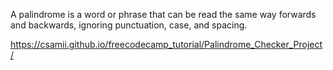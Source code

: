 A palindrome is a word or phrase that can be read the same way forwards and backwards, ignoring punctuation, case, and spacing.







https://csamii.github.io/freecodecamp_tutorial/Palindrome_Checker_Project/
